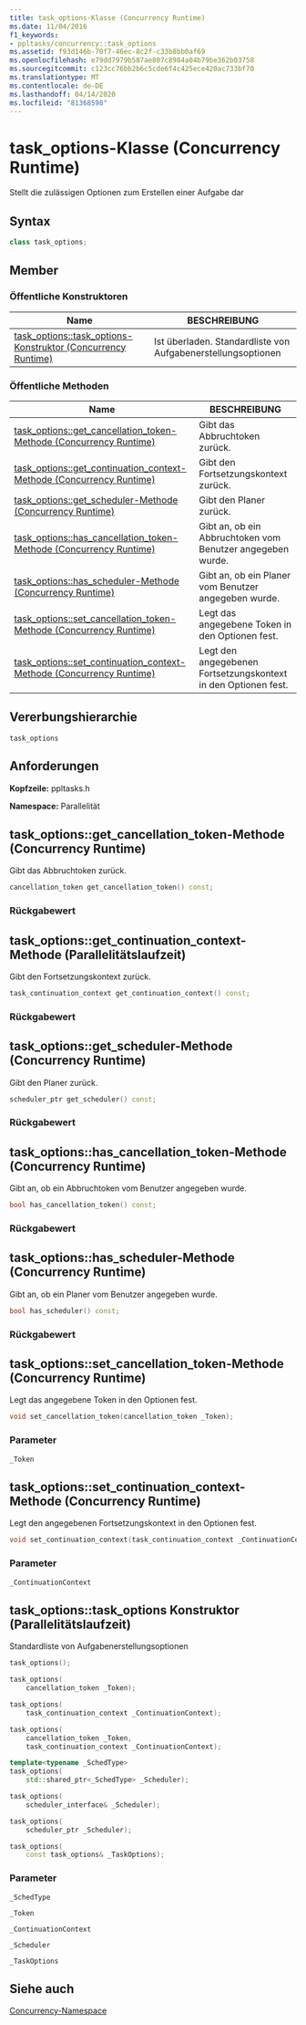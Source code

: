 ```yaml
---
title: task_options-Klasse (Concurrency Runtime)
ms.date: 11/04/2016
f1_keywords:
- ppltasks/concurrency::task_options
ms.assetid: f93d146b-70f7-46ec-8c2f-c33b8bb0af69
ms.openlocfilehash: e79dd7979b587ae807c8984a04b79be362b03758
ms.sourcegitcommit: c123cc76bb2b6c5cde6f4c425ece420ac733bf70
ms.translationtype: MT
ms.contentlocale: de-DE
ms.lasthandoff: 04/14/2020
ms.locfileid: "81368598"
---
```

# <a name="task_options-class-concurrency-runtime"></a>task_options-Klasse (Concurrency Runtime)

Stellt die zulässigen Optionen zum Erstellen einer Aufgabe dar

## <a name="syntax"></a>Syntax

```cpp
class task_options;
```

## <a name="members"></a>Member

### <a name="public-constructors"></a>Öffentliche Konstruktoren

|Name|BESCHREIBUNG|
|----------|-----------------|
|[task_options::task_options-Konstruktor (Concurrency Runtime)](#ctor)|Ist überladen. Standardliste von Aufgabenerstellungsoptionen|

### <a name="public-methods"></a>Öffentliche Methoden

|Name|BESCHREIBUNG|
|----------|-----------------|
|[task_options::get_cancellation_token-Methode (Concurrency Runtime)](#get_cancellation_token)|Gibt das Abbruchtoken zurück.|
|[task_options::get_continuation_context-Methode (Concurrency Runtime)](#get_continuation_context)|Gibt den Fortsetzungskontext zurück.|
|[task_options::get_scheduler-Methode (Concurrency Runtime)](#get_scheduler)|Gibt den Planer zurück.|
|[task_options::has_cancellation_token-Methode (Concurrency Runtime)](#has_cancellation_token)|Gibt an, ob ein Abbruchtoken vom Benutzer angegeben wurde.|
|[task_options::has_scheduler-Methode (Concurrency Runtime)](#has_scheduler)|Gibt an, ob ein Planer vom Benutzer angegeben wurde.|
|[task_options::set_cancellation_token-Methode (Concurrency Runtime)](#set_cancellation_token)|Legt das angegebene Token in den Optionen fest.|
|[task_options::set_continuation_context-Methode (Concurrency Runtime)](#set_continuation_context)|Legt den angegebenen Fortsetzungskontext in den Optionen fest.|

## <a name="inheritance-hierarchy"></a>Vererbungshierarchie

`task_options`

## <a name="requirements"></a>Anforderungen

**Kopfzeile:** ppltasks.h

**Namespace:** Parallelität

## <a name="task_optionsget_cancellation_token-method-concurrency-runtime"></a><a name="get_cancellation_token"></a>task_options::get_cancellation_token-Methode (Concurrency Runtime)

Gibt das Abbruchtoken zurück.

```cpp
cancellation_token get_cancellation_token() const;
```

### <a name="return-value"></a>Rückgabewert

## <a name="task_optionsget_continuation_context-method-concurrency-runtime"></a><a name="get_continuation_context"></a>task_options::get_continuation_context-Methode (Parallelitätslaufzeit)

Gibt den Fortsetzungskontext zurück.

```cpp
task_continuation_context get_continuation_context() const;
```

### <a name="return-value"></a>Rückgabewert

## <a name="task_optionsget_scheduler-method-concurrency-runtime"></a><a name="get_scheduler"></a>task_options::get_scheduler-Methode (Concurrency Runtime)

Gibt den Planer zurück.

```cpp
scheduler_ptr get_scheduler() const;
```

### <a name="return-value"></a>Rückgabewert

## <a name="task_optionshas_cancellation_token-method-concurrency-runtime"></a><a name="has_cancellation_token"></a>task_options::has_cancellation_token-Methode (Concurrency Runtime)

Gibt an, ob ein Abbruchtoken vom Benutzer angegeben wurde.

```cpp
bool has_cancellation_token() const;
```

### <a name="return-value"></a>Rückgabewert

## <a name="task_optionshas_scheduler-method-concurrency-runtime"></a><a name="has_scheduler"></a>task_options::has_scheduler-Methode (Concurrency Runtime)

Gibt an, ob ein Planer vom Benutzer angegeben wurde.

```cpp
bool has_scheduler() const;
```

### <a name="return-value"></a>Rückgabewert

## <a name="task_optionsset_cancellation_token-method-concurrency-runtime"></a><a name="set_cancellation_token"></a>task_options::set_cancellation_token-Methode (Concurrency Runtime)

Legt das angegebene Token in den Optionen fest.

```cpp
void set_cancellation_token(cancellation_token _Token);
```

### <a name="parameters"></a>Parameter

`_Token`

## <a name="task_optionsset_continuation_context-method-concurrency-runtime"></a><a name="set_continuation_context"></a>task_options::set_continuation_context-Methode (Concurrency Runtime)

Legt den angegebenen Fortsetzungskontext in den Optionen fest.

```cpp
void set_continuation_context(task_continuation_context _ContinuationContext);
```

### <a name="parameters"></a>Parameter

`_ContinuationContext`

## <a name="task_optionstask_options-constructor-concurrency-runtime"></a><a name="ctor"></a>task_options::task_options Konstruktor (Parallelitätslaufzeit)

Standardliste von Aufgabenerstellungsoptionen

```cpp
task_options();

task_options(
    cancellation_token _Token);

task_options(
    task_continuation_context _ContinuationContext);

task_options(
    cancellation_token _Token,
    task_continuation_context _ContinuationContext);

template<typename _SchedType>
task_options(
    std::shared_ptr<_SchedType> _Scheduler);

task_options(
    scheduler_interface& _Scheduler);

task_options(
    scheduler_ptr _Scheduler);

task_options(
    const task_options& _TaskOptions);
```

### <a name="parameters"></a>Parameter

`_SchedType`

`_Token`

`_ContinuationContext`

`_Scheduler`

`_TaskOptions`

## <a name="see-also"></a>Siehe auch

[Concurrency-Namespace](concurrency-namespace.md)
